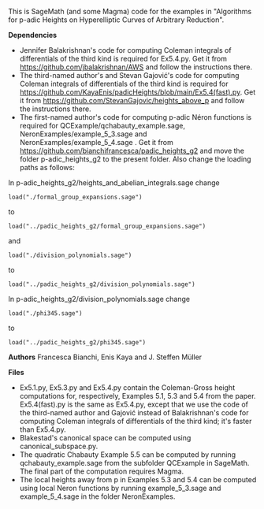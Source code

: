 This is SageMath (and some Magma) code for the examples in "Algorithms for p-adic Heights on Hyperelliptic Curves of Arbitrary Reduction".

**Dependencies**

* Jennifer Balakrishnan's code for computing Coleman integrals of differentials of the third kind is required for Ex5.4.py. Get it from https://github.com/jbalakrishnan/AWS and follow the instructions there.
* The third-named author's and Stevan Gajović's code for computing Coleman integrals of differentials of the third kind is required for https://github.com/KayaEnis/padicHeights/blob/main/Ex5.4(fast).py. Get it from https://github.com/StevanGajovic/heights_above_p and follow the instructions there.
* The first-named author's code for computing p-adic Néron functions is required for QCExample/qchabauty_example.sage, NeronExamples/example_5_3.sage and NeronExamples/example_5_4.sage . Get it from https://github.com/bianchifrancesca/padic_heights_g2 and move the folder p-adic_heights_g2 to the present folder. Also change the loading paths as follows:

In p-adic_heights_g2/heights_and_abelian_integrals.sage change
    
```load("./formal_group_expansions.sage")``` 

to

  ```load("../padic_heights_g2/formal_group_expansions.sage")```
  
and

  ```load("./division_polynomials.sage")```
  
to

  ```load("../padic_heights_g2/division_polynomials.sage")```
  
In p-adic_heights_g2/division_polynomials.sage change 

```load("./phi345.sage")```

to  

```load("../padic_heights_g2/phi345.sage")```

**Authors**
Francesca Bianchi, Enis Kaya and J. Steffen Müller

**Files**

* Ex5.1.py, Ex5.3.py and Ex5.4.py contain the Coleman-Gross height computations for, respectively, Examples 5.1, 5.3 and 5.4 from the paper. Ex5.4(fast).py is the same as Ex5.4.py, except that we use the code of the third-named author and Gajović instead of Balakrishnan's code for computing Coleman integrals of differentials of the third kind; it's faster than Ex5.4.py.
* Blakestad's canonical space can be computed using canonical_subspace.py.
* The quadratic Chabauty Example 5.5 can be computed by running qchabauty_example.sage from the subfolder QCExample in SageMath. The final part of the computation requires Magma.
* The local heights away from p in Examples 5.3 and 5.4 can be computed using local Neron functions by running example_5_3.sage and example_5_4.sage in the folder NeronExamples.

